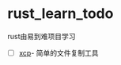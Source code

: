 # rust_learn_todo
rust由易到难项目学习
- [ ] [xcp][xcp_link]- 简单的文件复制工具

[xcp_link]:https://github.com/tarka/xcp
